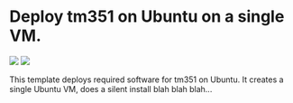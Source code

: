 # Deploy tm351 on Ubuntu on a single VM.

<a href="https://portal.azure.com/#create/Microsoft.Template/uri/https%3A%2F%2Fraw.githubusercontent.com%2Frtcn2%2Ftm351vm%2Fmaster%2Fbuild%2Fbuild-azurevm%2Fazuredeploy.json" target="_blank"><img src="http://azuredeploy.net/deploybutton.png"/></a>
<a href="http://armviz.io/#/?load=https%3A%2F%2Fraw.githubusercontent.com%2Frtcn2%2Ftm351vm%2Fmaster%2Fbuild%2Fbuild-azurevm%2Fazuredeploy.json" target="_blank">
    <img src="http://armviz.io/visualizebutton.png"/>
</a>

This template deploys required software for tm351 on Ubuntu. It creates a single Ubuntu VM, does a silent install blah blah blah... 
